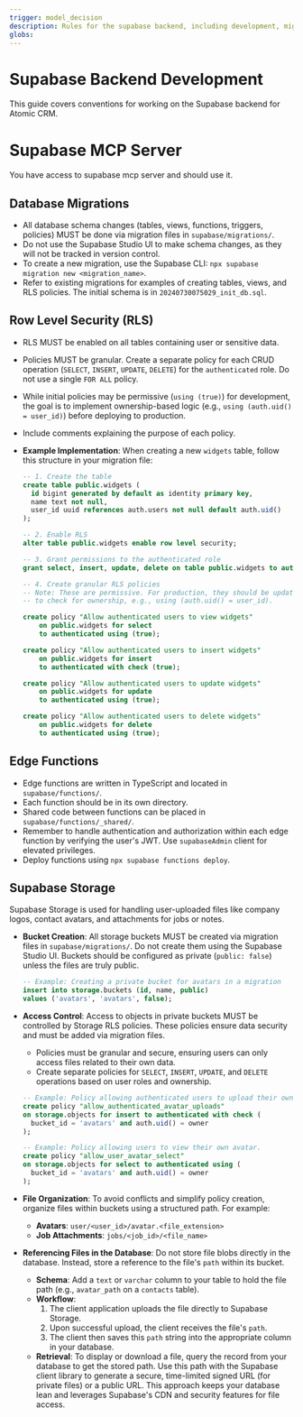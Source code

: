```yaml
---
trigger: model_decision
description: Rules for the supabase backend, including development, migrations, RLS, edge functions and storage buckets in Supabase.
globs:
---
```

# Supabase Backend Development

This guide covers conventions for working on the Supabase backend for Atomic CRM.


# Supabase MCP Server
You have access to supabase mcp server and should use it.

## Database Migrations

-   All database schema changes (tables, views, functions, triggers, policies) MUST be done via migration files in `supabase/migrations/`.
-   Do not use the Supabase Studio UI to make schema changes, as they will not be tracked in version control.
-   To create a new migration, use the Supabase CLI: `npx supabase migration new <migration_name>`.
-   Refer to existing migrations for examples of creating tables, views, and RLS policies. The initial schema is in `20240730075029_init_db.sql`.

## Row Level Security (RLS)

-   RLS MUST be enabled on all tables containing user or sensitive data.
-   Policies MUST be granular. Create a separate policy for each CRUD operation (`SELECT`, `INSERT`, `UPDATE`, `DELETE`) for the `authenticated` role. Do not use a single `FOR ALL` policy.
-   While initial policies may be permissive (`using (true)`) for development, the goal is to implement ownership-based logic (e.g., `using (auth.uid() = user_id)`) before deploying to production.
-   Include comments explaining the purpose of each policy.

-   **Example Implementation**: When creating a new `widgets` table, follow this structure in your migration file:

    ```sql
    -- 1. Create the table
    create table public.widgets (
      id bigint generated by default as identity primary key,
      name text not null,
      user_id uuid references auth.users not null default auth.uid()
    );

    -- 2. Enable RLS
    alter table public.widgets enable row level security;

    -- 3. Grant permissions to the authenticated role
    grant select, insert, update, delete on table public.widgets to authenticated;

    -- 4. Create granular RLS policies
    -- Note: These are permissive. For production, they should be updated
    -- to check for ownership, e.g., using (auth.uid() = user_id).

    create policy "Allow authenticated users to view widgets"
        on public.widgets for select
        to authenticated using (true);

    create policy "Allow authenticated users to insert widgets"
        on public.widgets for insert
        to authenticated with check (true);

    create policy "Allow authenticated users to update widgets"
        on public.widgets for update
        to authenticated using (true);

    create policy "Allow authenticated users to delete widgets"
        on public.widgets for delete
        to authenticated using (true);
    ```

## Edge Functions

-   Edge functions are written in TypeScript and located in `supabase/functions/`.
-   Each function should be in its own directory.
-   Shared code between functions can be placed in `supabase/functions/_shared/`.
-   Remember to handle authentication and authorization within each edge function by verifying the user's JWT. Use `supabaseAdmin` client for elevated privileges.
-   Deploy functions using `npx supabase functions deploy`.

## Supabase Storage

Supabase Storage is used for handling user-uploaded files like company logos, contact avatars, and attachments for jobs or notes.

-   **Bucket Creation**: All storage buckets MUST be created via migration files in `supabase/migrations/`. Do not create them using the Supabase Studio UI. Buckets should be configured as private (`public: false`) unless the files are truly public.

    ```sql
    -- Example: Creating a private bucket for avatars in a migration
    insert into storage.buckets (id, name, public)
    values ('avatars', 'avatars', false);
    ```

-   **Access Control**: Access to objects in private buckets MUST be controlled by Storage RLS policies. These policies ensure data security and must be added via migration files.
    -   Policies must be granular and secure, ensuring users can only access files related to their own data.
    -   Create separate policies for `SELECT`, `INSERT`, `UPDATE`, and `DELETE` operations based on user roles and ownership.

    ```sql
    -- Example: Policy allowing authenticated users to upload their own avatar.
    create policy "allow_authenticated_avatar_uploads"
    on storage.objects for insert to authenticated with check (
      bucket_id = 'avatars' and auth.uid() = owner
    );

    -- Example: Policy allowing users to view their own avatar.
    create policy "allow_user_avatar_select"
    on storage.objects for select to authenticated using (
      bucket_id = 'avatars' and auth.uid() = owner
    );
    ```

-   **File Organization**: To avoid conflicts and simplify policy creation, organize files within buckets using a structured path. For example:
    -   **Avatars**: `user/<user_id>/avatar.<file_extension>`
    -   **Job Attachments**: `jobs/<job_id>/<file_name>`

-   **Referencing Files in the Database**: Do not store file blobs directly in the database. Instead, store a reference to the file's `path` within its bucket.
    -   **Schema**: Add a `text` or `varchar` column to your table to hold the file path (e.g., `avatar_path` on a `contacts` table).
    -   **Workflow**:
        1.  The client application uploads the file directly to Supabase Storage.
        2.  Upon successful upload, the client receives the file's `path`.
        3.  The client then saves this `path` string into the appropriate column in your database.
    -   **Retrieval**: To display or download a file, query the record from your database to get the stored path. Use this path with the Supabase client library to generate a secure, time-limited signed URL (for private files) or a public URL. This approach keeps your database lean and leverages Supabase's CDN and security features for file access.

